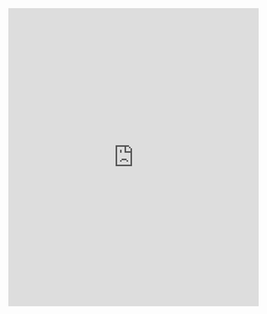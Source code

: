 <iframe src="https://icelater.vercel.app/discord-card" width="100%" height="600" frameborder="0"></iframe>
